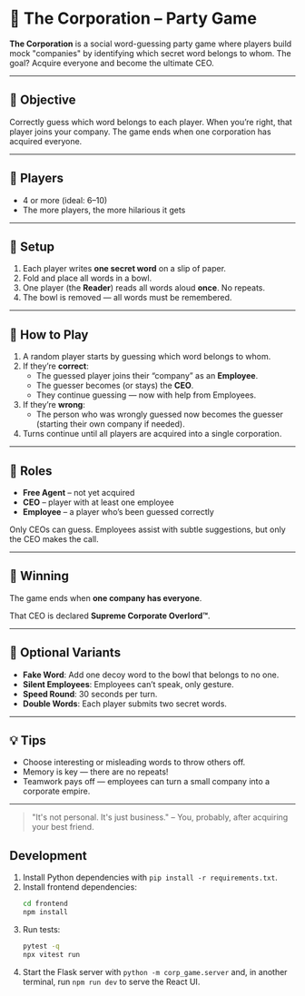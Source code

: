 # 🏢 The Corporation – Party Game

**The Corporation** is a social word-guessing party game where players build mock "companies" by identifying which secret word belongs to whom. The goal? Acquire everyone and become the ultimate CEO.

---

## 🎯 Objective

Correctly guess which word belongs to each player. When you’re right, that player joins your company. The game ends when one corporation has acquired everyone.

---

## 👥 Players

- 4 or more (ideal: 6–10)
- The more players, the more hilarious it gets

---

## 📝 Setup

1. Each player writes **one secret word** on a slip of paper.
2. Fold and place all words in a bowl.
3. One player (the **Reader**) reads all words aloud **once**. No repeats.
4. The bowl is removed — all words must be remembered.

---

## 🚀 How to Play

1. A random player starts by guessing which word belongs to whom.
2. If they’re **correct**:
   - The guessed player joins their “company” as an **Employee**.
   - The guesser becomes (or stays) the **CEO**.
   - They continue guessing — now with help from Employees.
3. If they’re **wrong**:
   - The person who was wrongly guessed now becomes the guesser (starting their own company if needed).
4. Turns continue until all players are acquired into a single corporation.

---

## 🧠 Roles

- **Free Agent** – not yet acquired
- **CEO** – player with at least one employee
- **Employee** – a player who’s been guessed correctly

Only CEOs can guess. Employees assist with subtle suggestions, but only the CEO makes the call.

---

## 🏁 Winning

The game ends when **one company has everyone**.

That CEO is declared **Supreme Corporate Overlord™**.

---

## 🔄 Optional Variants

- **Fake Word**: Add one decoy word to the bowl that belongs to no one.
- **Silent Employees**: Employees can’t speak, only gesture.
- **Speed Round**: 30 seconds per turn.
- **Double Words**: Each player submits two secret words.

---

## 💡 Tips

- Choose interesting or misleading words to throw others off.
- Memory is key — there are no repeats!
- Teamwork pays off — employees can turn a small company into a corporate empire.

---

> "It's not personal. It's just business."
> – You, probably, after acquiring your best friend.

## Development

1. Install Python dependencies with `pip install -r requirements.txt`.
2. Install frontend dependencies:
   ```bash
   cd frontend
   npm install
   ```
3. Run tests:
   ```bash
   pytest -q
   npx vitest run
   ```
4. Start the Flask server with `python -m corp_game.server` and, in another terminal, run `npm run dev` to serve the React UI.
